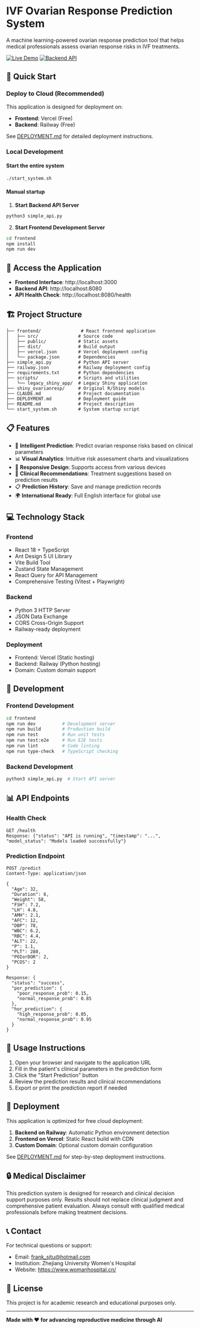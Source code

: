 # IVF Ovarian Response Prediction System

A machine learning-powered ovarian response prediction tool that helps medical professionals assess ovarian response risks in IVF treatments.

[![Live Demo](https://img.shields.io/badge/Live-Demo-brightgreen)](https://predict-ovarian-response-web.vercel.app)
[![Backend API](https://img.shields.io/badge/API-Backend-blue)](https://predictovarianresponseweb-production.up.railway.app)

## 🚀 Quick Start

### Deploy to Cloud (Recommended)
This application is designed for deployment on:
- **Frontend**: Vercel (Free)
- **Backend**: Railway (Free)

See [DEPLOYMENT.md](DEPLOYMENT.md) for detailed deployment instructions.

### Local Development

#### Start the entire system
```bash
./start_system.sh
```

#### Manual startup

1. **Start Backend API Server**
```bash
python3 simple_api.py
```

2. **Start Frontend Development Server**
```bash
cd frontend
npm install
npm run dev
```

## 📱 Access the Application

- **Frontend Interface**: http://localhost:3000
- **Backend API**: http://localhost:8080
- **API Health Check**: http://localhost:8080/health

## 🏗️ Project Structure

```
├── frontend/               # React frontend application
│   ├── src/               # Source code
│   ├── public/            # Static assets
│   ├── dist/              # Build output
│   ├── vercel.json        # Vercel deployment config
│   └── package.json       # Dependencies
├── simple_api.py          # Python API server
├── railway.json           # Railway deployment config
├── requirements.txt       # Python dependencies
├── scripts/               # Scripts and utilities
│   └── legacy_shiny_app/  # Legacy Shiny application
├── shiny_ovarianresp/     # Original R/Shiny models
├── CLAUDE.md              # Project documentation
├── DEPLOYMENT.md          # Deployment guide
├── README.md              # Project description
└── start_system.sh        # System startup script
```

## 📋 Features

- 🔬 **Intelligent Prediction**: Predict ovarian response risks based on clinical parameters
- 📊 **Visual Analytics**: Intuitive risk assessment charts and visualizations
- 📱 **Responsive Design**: Supports access from various devices
- 🏥 **Clinical Recommendations**: Treatment suggestions based on prediction results
- 📋 **Prediction History**: Save and manage prediction records
- 🌍 **International Ready**: Full English interface for global use

## 💻 Technology Stack

### Frontend
- React 18 + TypeScript
- Ant Design 5 UI Library
- Vite Build Tool
- Zustand State Management
- React Query for API Management
- Comprehensive Testing (Vitest + Playwright)

### Backend
- Python 3 HTTP Server
- JSON Data Exchange
- CORS Cross-Origin Support
- Railway-ready deployment

### Deployment
- Frontend: Vercel (Static hosting)
- Backend: Railway (Python hosting)
- Domain: Custom domain support

## 🔧 Development

### Frontend Development
```bash
cd frontend
npm run dev          # Development server
npm run build        # Production build
npm run test         # Run unit tests
npm run test:e2e     # Run E2E tests
npm run lint         # Code linting
npm run type-check   # TypeScript checking
```

### Backend Development
```bash
python3 simple_api.py  # Start API server
```

## 📊 API Endpoints

### Health Check
```
GET /health
Response: {"status": "API is running", "timestamp": "...", "model_status": "Models loaded successfully"}
```

### Prediction Endpoint
```
POST /predict
Content-Type: application/json

{
  "Age": 32,
  "Duration": 6,
  "Weight": 58,
  "FSH": 7.2,
  "LH": 4.8,
  "AMH": 2.1,
  "AFC": 12,
  "DBP": 78,
  "WBC": 6.2,
  "RBC": 4.4,
  "ALT": 22,
  "P": 1.1,
  "PLT": 280,
  "POIorDOR": 2,
  "PCOS": 2
}

Response: {
  "status": "success",
  "por_prediction": {
    "poor_response_prob": 0.15,
    "normal_response_prob": 0.85
  },
  "hor_prediction": {
    "high_response_prob": 0.05,
    "normal_response_prob": 0.95
  }
}
```

## 🎯 Usage Instructions

1. Open your browser and navigate to the application URL
2. Fill in the patient's clinical parameters in the prediction form
3. Click the "Start Prediction" button
4. Review the prediction results and clinical recommendations
5. Export or print the prediction report if needed

## 🚀 Deployment

This application is optimized for free cloud deployment:

1. **Backend on Railway**: Automatic Python environment detection
2. **Frontend on Vercel**: Static React build with CDN
3. **Custom Domain**: Optional custom domain configuration

See [DEPLOYMENT.md](DEPLOYMENT.md) for step-by-step deployment instructions.

## 🔒 Medical Disclaimer

This prediction system is designed for research and clinical decision support purposes only. Results should not replace clinical judgment and comprehensive patient evaluation. Always consult with qualified medical professionals before making treatment decisions.

## 📞 Contact

For technical questions or support:
- Email: frank_sjtu@hotmail.com
- Institution: Zhejiang University Women's Hospital
- Website: https://www.womanhospital.cn/

## 📄 License

This project is for academic research and educational purposes only.

---

**Made with ❤️ for advancing reproductive medicine through AI**